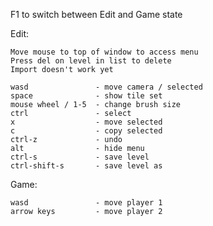 F1 to switch between Edit and Game state

Edit:

    Move mouse to top of window to access menu
    Press del on level in list to delete
    Import doesn't work yet

    wasd               - move camera / selected
    space              - show tile set
    mouse wheel / 1-5  - change brush size
    ctrl               - select    
    x                  - move selected
    c                  - copy selected
    ctrl-z             - undo
    alt                - hide menu
    ctrl-s             - save level
    ctrl-shift-s       - save level as    

Game:

    wasd               - move player 1
    arrow keys         - move player 2
